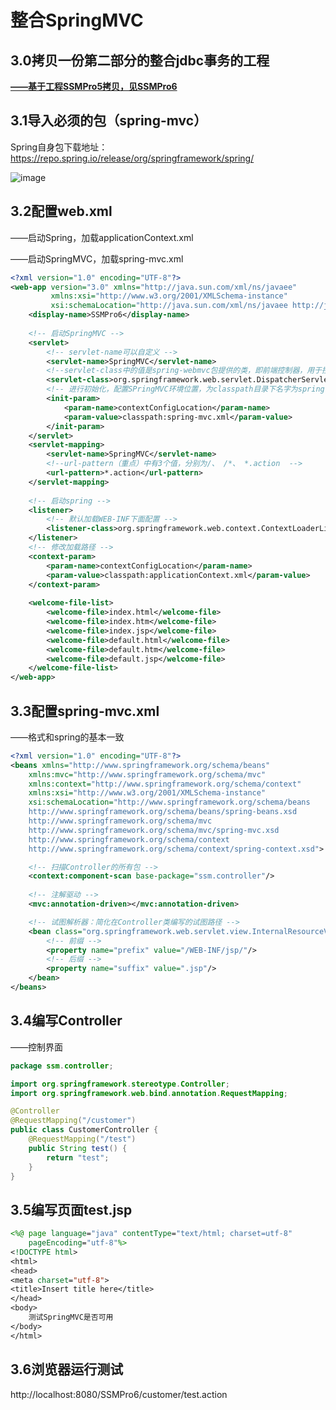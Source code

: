 # 整合SpringMVC

## 3.0拷贝一份第二部分的整合jdbc事务的工程

<u>**——基于工程SSMPro5拷贝，见SSMPro6**</u>

## 3.1导入必须的包（spring-mvc）

Spring自身包下载地址：
https://repo.spring.io/release/org/springframework/spring/

![image](https://user-images.githubusercontent.com/19297162/72202314-d1ef0f80-3498-11ea-9e68-4bceb8c9dfd1.png)

## 3.2配置web.xml

——启动Spring，加载applicationContext.xml

——启动SpringMVC，加载spring-mvc.xml

```xml
<?xml version="1.0" encoding="UTF-8"?>  
<web-app version="3.0" xmlns="http://java.sun.com/xml/ns/javaee"  
         xmlns:xsi="http://www.w3.org/2001/XMLSchema-instance"  
         xsi:schemaLocation="http://java.sun.com/xml/ns/javaee http://java.sun.com/xml/ns/javaee/web-app_3_0.xsd">
	<display-name>SSMPro6</display-name>
	
	<!-- 启动SpringMVC -->
	<servlet>
		<!-- servlet-name可以自定义 -->
		<servlet-name>SpringMVC</servlet-name>
		<!--servlet-class中的值是spring-webmvc包提供的类，即前端控制器，用于控制所有请求 -->
		<servlet-class>org.springframework.web.servlet.DispatcherServlet</servlet-class>
		<!-- 进行初始化，配置SPringMVC环境位置，为classpath目录下名字为spring-mvc.xml的文件 -->
  		<init-param>
  			<param-name>contextConfigLocation</param-name>
  			<param-value>classpath:spring-mvc.xml</param-value>
  		</init-param>
	</servlet>
	<servlet-mapping>
		<servlet-name>SpringMVC</servlet-name>
		<!--url-pattern（重点）中有3个值，分别为/、 /*、 *.action  -->
		<url-pattern>*.action</url-pattern>
	</servlet-mapping>
	
	<!-- 启动spring -->
	<listener>
		<!-- 默认加载WEB-INF下面配置 -->
		<listener-class>org.springframework.web.context.ContextLoaderListener</listener-class>
	</listener>
	<!-- 修改加载路径 -->
	<context-param>
		<param-name>contextConfigLocation</param-name>
		<param-value>classpath:applicationContext.xml</param-value>
	</context-param>
	
  	<welcome-file-list>
    	<welcome-file>index.html</welcome-file>
    	<welcome-file>index.htm</welcome-file>
    	<welcome-file>index.jsp</welcome-file>
    	<welcome-file>default.html</welcome-file>
   		<welcome-file>default.htm</welcome-file>
   		<welcome-file>default.jsp</welcome-file>
  	</welcome-file-list>
</web-app>

```

## 3.3配置spring-mvc.xml

——格式和spring的基本一致

```xml
<?xml version="1.0" encoding="UTF-8"?>
<beans xmlns="http://www.springframework.org/schema/beans"
	xmlns:mvc="http://www.springframework.org/schema/mvc"
	xmlns:context="http://www.springframework.org/schema/context"
	xmlns:xsi="http://www.w3.org/2001/XMLSchema-instance"
	xsi:schemaLocation="http://www.springframework.org/schema/beans
	http://www.springframework.org/schema/beans/spring-beans.xsd
    http://www.springframework.org/schema/mvc
   	http://www.springframework.org/schema/mvc/spring-mvc.xsd
   	http://www.springframework.org/schema/context 
   	http://www.springframework.org/schema/context/spring-context.xsd">

	<!-- 扫描Controller的所有包 -->
	<context:component-scan base-package="ssm.controller"/>
	
	<!-- 注解驱动 -->
	<mvc:annotation-driven></mvc:annotation-driven>

	<!-- 试图解析器：简化在Controller类编写的试图路径 -->
	<bean class="org.springframework.web.servlet.view.InternalResourceViewResolver">
		<!-- 前缀 -->
		<property name="prefix" value="/WEB-INF/jsp/"/>
		<!-- 后缀 -->
		<property name="suffix" value=".jsp"/>
	</bean>
</beans>
```

## 3.4编写Controller

——控制界面

```java
package ssm.controller;

import org.springframework.stereotype.Controller;
import org.springframework.web.bind.annotation.RequestMapping;

@Controller
@RequestMapping("/customer")
public class CustomerController {
	@RequestMapping("/test")
	public String test() {
		return "test";
	}
}

```

## 3.5编写页面test.jsp

```jsp
<%@ page language="java" contentType="text/html; charset=utf-8"
    pageEncoding="utf-8"%>
<!DOCTYPE html>
<html>
<head>
<meta charset="utf-8">
<title>Insert title here</title>
</head>
<body>
	测试SpringMVC是否可用
</body>
</html>
```

## 3.6浏览器运行测试

http://localhost:8080/SSMPro6/customer/test.action